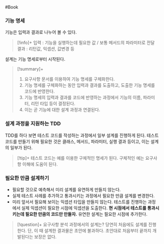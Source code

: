#Book 

### 기능 명세
기능은 입력과 결과로 나누어 볼 수 있다.

> [!info]+ 
> 입력 : 기능을 실행하는데 필요한 값 / 보통 메서드의 파라미터로 전달
> 결과 : 리턴값, 익셉션, 값변경 등

설계는 기능 명세로부터 시작된다. 

> [!summary]+ 
> 1. 요구사항 문서를 이용하여 기능 명세를 구체화한다.
> 2. 기능 명세를 구체화하는 동안 입력과 결과를 도출하고, 도출한 기능 명세를 코드에 반영한다.
> 3. 기능 명세의 입력과 결과를 코드에 반영하는 과정에서 기능의 이름, 파라미터, 리턴 타입 등이 결정된다.
> 4. 이는 곧 기능에 대한 설계 과정과 연결된다.

### 설계 과정을 지원하는 TDD
TDD를 하다 보면 테스트 코드를 작성하는 과정에서 일부 설계를 진행하게 된다.
테스트 코드를 만들기 위해 필요한 것은 클래스, 메서드, 파라미터, 실행 결과 등이고, 이는 설계의 일부가 된다.

> [!tip]+ 
> 테스트 코드는 예를 이용한 구체적인 명세가 된다. 구체적인 예는 요구사항 이해에 도움이 된다.

### 필요한 만큼 설계하기
+ 필요할 것으로 예측해서 미리 설계를 유연하게 만들지 않는다.
+ 실제 테스트 사례를 추가하고 통과시키는 과정에서 필요한 만큼 설계를 변경한다.
+ 미리 앞서서 필요해 보이는 익셉션 타입을 만들지 않는다. 테스트를 진행하는 과정에서 실제 익셉션이 필요한 시점에 익셉션을 도출한다.
**현 시점에서 테스트를 통과시키는데 필요한 만큼의 코드만 만들자.** 유연한 설계는 필요한 시점에 추가한다.

> [!question]+ 요구사항 분석 과정에서의 설계는?
> 당연히 처음에도 설계를 진행한다. 단, 이 때 설계한 결과물은 초안에 불과하다. 초안대로 처음부터 끝까지 개발된다는 보장은 없다.